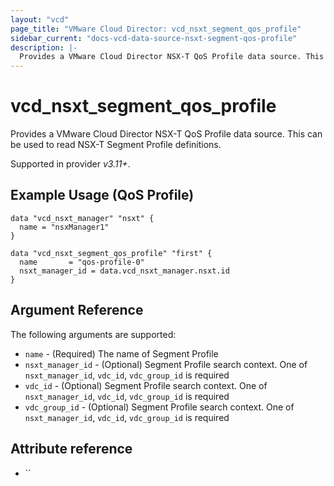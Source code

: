 ```yaml
---
layout: "vcd"
page_title: "VMware Cloud Director: vcd_nsxt_segment_qos_profile"
sidebar_current: "docs-vcd-data-source-nsxt-segment-qos-profile"
description: |-
  Provides a VMware Cloud Director NSX-T QoS Profile data source. This can be used to read NSX-T Segment Profile definitions.
---
```


# vcd\_nsxt\_segment\_qos\_profile

Provides a VMware Cloud Director NSX-T QoS Profile data source. This can be used to read NSX-T Segment Profile definitions.

Supported in provider *v3.11+*.

## Example Usage (QoS Profile)

```hcl
data "vcd_nsxt_manager" "nsxt" {
  name = "nsxManager1"
}

data "vcd_nsxt_segment_qos_profile" "first" {
  name       = "qos-profile-0"
  nsxt_manager_id = data.vcd_nsxt_manager.nsxt.id
}
```


## Argument Reference

The following arguments are supported:

* `name` - (Required) The name of Segment Profile
* `nsxt_manager_id` - (Optional) Segment Profile search context. One of `nsxt_manager_id`, `vdc_id`, `vdc_group_id` is required
* `vdc_id` - (Optional) Segment Profile search context. One of `nsxt_manager_id`, `vdc_id`, `vdc_group_id` is required
* `vdc_group_id` - (Optional) Segment Profile search context. One of `nsxt_manager_id`, `vdc_id`, `vdc_group_id` is required


## Attribute reference

* `` 